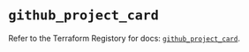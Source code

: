 # `github_project_card`

Refer to the Terraform Registory for docs: [`github_project_card`](https://registry.terraform.io/providers/integrations/github/5.43.0/docs/resources/project_card).
